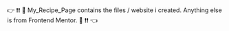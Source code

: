 👉 ❗❗ 📢 My_Recipe_Page contains the files / website i created. Anything else is from Frontend Mentor. 📢 ❗❗ 👈

